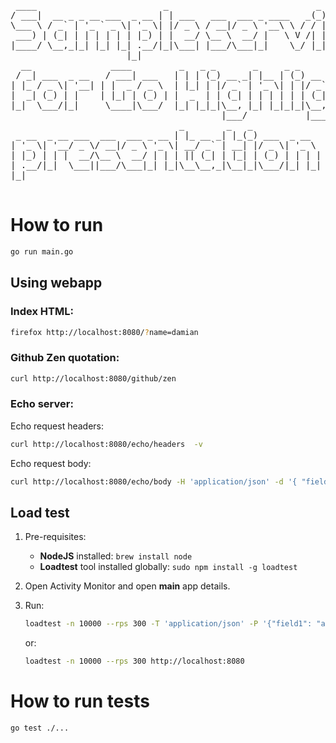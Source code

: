 <pre>
 ____                        _                            _
/ ___|  __ _ _ __ ___  _ __ | | ___   ___  ___ _ ____   _(_) ___ ___
\___ \ / _` | '_ ` _ \| '_ \| |/ _ \ / __|/ _ \ '__\ \ / / |/ __/ _ \
 ___) | (_| | | | | | | |_) | |  __/ \__ \  __/ |   \ V /| | (_|  __/
|____/ \__,_|_| |_| |_| .__/|_|\___| |___/\___|_|    \_/ |_|\___\___|
                      |_|
  __               ____         _   _ _       _     _ _       _     _
 / _| ___  _ __   / ___| ___   | | | (_) __ _| |__ | (_) __ _| |__ | |_ ___
| |_ / _ \| '__| | |  _ / _ \  | |_| | |/ _` | '_ \| | |/ _` | '_ \| __/ __|
|  _| (_) | |    | |_| | (_) | |  _  | | (_| | | | | | | (_| | | | | |_\__ \
|_|  \___/|_|     \____|\___/  |_| |_|_|\__, |_| |_|_|_|\__, |_| |_|\__|___/
                                        |___/           |___/
                                _        _   _
 _ __  _ __ ___  ___  ___ _ __ | |_ __ _| |_(_) ___  _ __
| '_ \| '__/ _ \/ __|/ _ \ '_ \| __/ _` | __| |/ _ \| '_ \
| |_) | | |  __/\__ \  __/ | | | || (_| | |_| | (_) | | | |
| .__/|_|  \___||___/\___|_| |_|\__\__,_|\__|_|\___/|_| |_|
|_|

</pre>

# How to run

```bash
go run main.go
```

## Using webapp

### Index HTML:

```bash
firefox http://localhost:8080/?name=damian
```

### Github Zen quotation:

```bash
curl http://localhost:8080/github/zen
```

### Echo server:

Echo request headers:

```bash
curl http://localhost:8080/echo/headers  -v
```

Echo request body:

```bash
curl http://localhost:8080/echo/body -H 'application/json' -d '{ "field1": "testValue" }'
```

## Load test

1. Pre-requisites:
   - **NodeJS** installed: `brew install node`
   - **Loadtest** tool installed globally: `sudo npm install -g loadtest`

1. Open Activity Monitor and open **main** app details.

1. Run:
   
   ```bash
   loadtest -n 10000 --rps 300 -T 'application/json' -P '{"field1": "abcdefghijkolmnopqrstuvqxyz", "field2": "abcdefghijkolmnopqrstuvqxyz", "field3": "abcdefghijkolmnopqrstuvqxyz"}' http://localhost:8080/echo/body
   ```

   or:

   ```bash
   loadtest -n 10000 --rps 300 http://localhost:8080
   ```

# How to run tests

```bash
go test ./...
```
